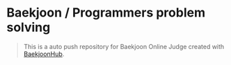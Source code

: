 # Baekjoon / Programmers problem solving

> This is a auto push repository for Baekjoon Online Judge created with [BaekjoonHub](https://github.com/BaekjoonHub/BaekjoonHub).
